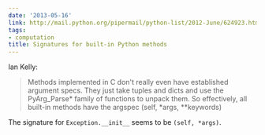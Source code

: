 ```yaml
---
date: '2013-05-16'
link: http://mail.python.org/pipermail/python-list/2012-June/624923.html
tags:
- computation
title: Signatures for built-in Python methods
---
```


Ian Kelly:

>Methods implemented in C don't really even
have established argument specs.  They just take tuples and dicts and
use the PyArg_Parse* family of functions to unpack them.  So
effectively, all built-in methods have the argspec (self, *args,
**keywords)

The signature for `Exception.__init__` seems to be `(self, *args)`.
